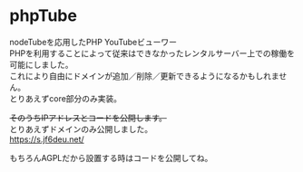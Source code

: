 # phpTube
nodeTubeを応用したPHP YouTubeビューワー\
PHPを利用することによって従来はできなかったレンタルサーバー上での稼働を可能にしました。\
これにより自由にドメインが追加／削除／更新できるようになるかもしれません。\
とりあえずcore部分のみ実装。

~~そのうちIPアドレスとコードを公開します。~~ \
とりあえずドメインのみ公開しました。\
https://s.jf6deu.net/

もちろんAGPLだから設置する時はコードを公開してね。
